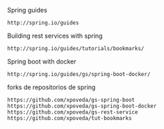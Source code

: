 Spring guides
```
http://spring.io/guides
```

Building rest services with spring
```
http://spring.io/guides/tutorials/bookmarks/
```

Spring boot with docker
```
http://spring.io/guides/gs/spring-boot-docker/
```

forks de repositorios de spring
```
https://github.com/xpoveda/gs-spring-boot
https://github.com/xpoveda/gs-spring-boot-docker
https://github.com/xpoveda/gs-rest-service
https://github.com/xpoveda/tut-bookmarks
```




